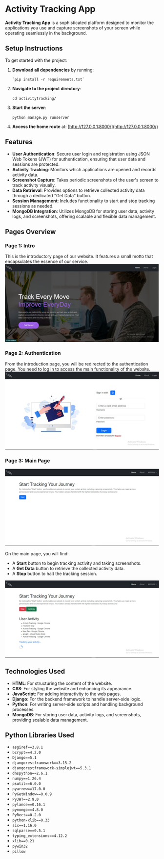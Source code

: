 
# Activity Tracking App

**Activity Tracking App** is a sophisticated platform designed to monitor the applications you use and capture screenshots of your screen while operating seamlessly in the background.

## Setup Instructions

To get started with the project:

1.  **Download all dependencies** by running:
    
        `pip install -r requirements.txt` 
    
2.  **Navigate to the project directory**:
    
    `cd activitytracking/` 
    
3.  **Start the server**:

    `python manage.py runserver` 
    
5.  **Access the home route** at: [http://127.0.0.1:8000/](http://127.0.0.1:8000/)
    
## Features

-   **User Authentication**: Secure user login and registration using JSON Web Tokens (JWT) for authentication, ensuring that user data and sessions are protected.
-   **Activity Tracking**: Monitors which applications are opened and records activity data.
-   **Screenshot Capture**: Takes periodic screenshots of the user's screen to track activity visually.
-   **Data Retrieval**: Provides options to retrieve collected activity data through a dedicated "Get Data" button.
-   **Session Management**: Includes functionality to start and stop tracking sessions as needed.
-   **MongoDB Integration**: Utilizes MongoDB for storing user data, activity logs, and screenshots, offering scalable and flexible data management.

## Pages Overview

### Page 1: Intro

This is the introductory page of our website. It features a small motto that encapsulates the essence of our service.
![Page-1](images/first.jpeg)

### Page 2: Authentication

From the introduction page, you will be redirected to the authentication page. You need to log in to access the main functionality of the website.
![Page-2](images/second.jpeg)

### Page 3: Main Page
![Page-3](images/third.jpeg)

On the main page, you will find:

-   A **Start** button to begin tracking activity and taking screenshots.
-   A **Get Data** button to retrieve the collected activity data.
-   A **Stop** button to halt the tracking session.
     
![Page-3(1)](images/thirdd.jpeg)

## Technologies Used

-   **HTML**: For structuring the content of the website.
-   **CSS**: For styling the website and enhancing its appearance.
-   **JavaScript**: For adding interactivity to the web pages.
-   **Django**: For the backend framework to handle server-side logic.
-   **Python**: For writing server-side scripts and handling background processes.
- **MongoDB**: For storing user data, activity logs, and screenshots, providing scalable data management.

## Python Libraries Used

-   `asgiref==3.8.1`
-   `bcrypt==4.2.0`
-   `Django==5.1`
-   `djangorestframework==3.15.2`
-   `djangorestframework-simplejwt==5.3.1`
-   `dnspython==2.6.1`
-   `numpy==1.26.4`
-   `psutil==6.0.0`
-   `pyarrow==17.0.0`
-   `PyGetWindow==0.0.9`
-   `PyJWT==2.9.0`
-   `pylance==0.16.1`
-   `pymongo==4.8.0`
-   `PyRect==0.2.0`
-   `python-xlib==0.33`
-   `six==1.16.0`
-   `sqlparse==0.5.1`
-   `typing_extensions==4.12.2`
-   `xlib==0.21`
-   `pywin32`
-   `pillow`
